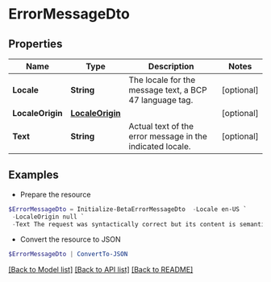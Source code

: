 # ErrorMessageDto
## Properties

Name | Type | Description | Notes
------------ | ------------- | ------------- | -------------
**Locale** | **String** | The locale for the message text, a BCP 47 language tag. | [optional] 
**LocaleOrigin** | [**LocaleOrigin**](LocaleOrigin.md) |  | [optional] 
**Text** | **String** | Actual text of the error message in the indicated locale. | [optional] 

## Examples

- Prepare the resource
```powershell
$ErrorMessageDto = Initialize-BetaErrorMessageDto  -Locale en-US `
 -LocaleOrigin null `
 -Text The request was syntactically correct but its content is semantically invalid.
```

- Convert the resource to JSON
```powershell
$ErrorMessageDto | ConvertTo-JSON
```

[[Back to Model list]](../README.md#documentation-for-models) [[Back to API list]](../README.md#documentation-for-api-endpoints) [[Back to README]](../README.md)

